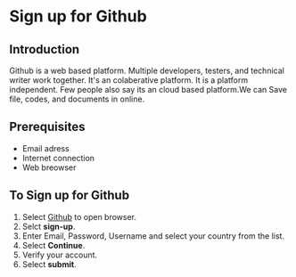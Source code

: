 # Sign up for Github
## Introduction
Github is a web based platform. Multiple developers, testers, and technical writer work together. It's an colaberative platform. It is a platform independent. Few people also say its an cloud based platform.We can Save file, codes, and documents in online. 
## Prerequisites
- Email adress
- Internet connection
- Web breowser
## To Sign up for Github
1. Select [Github](https://github.com/) to open browser.
2. Selct **sign-up**.
3. Enter Email, Password, Username and select your country from the list.
4. Select **Continue**.
5. Verify your account.
6. Select **submit**.
